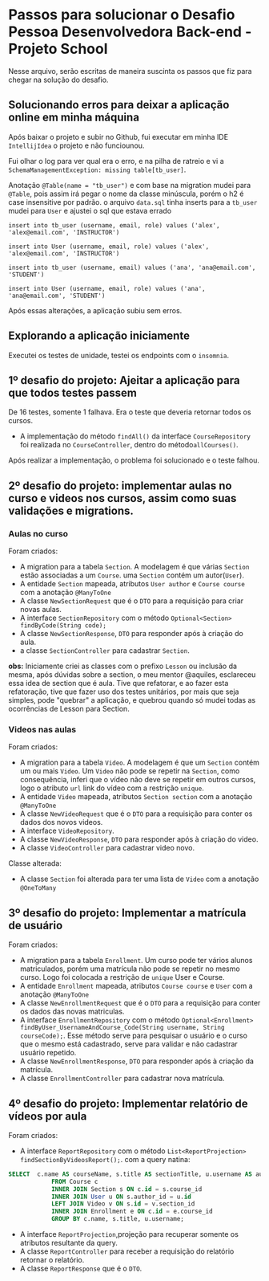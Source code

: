 # Passos para solucionar o Desafio Pessoa Desenvolvedora Back-end - Projeto School

Nesse arquivo, serão escritas de maneira suscinta os passos que fiz para chegar na solução do desafio.

## Solucionando erros para deixar a aplicação online em minha máquina

Após baixar o projeto e subir no Github, fui executar em minha IDE `IntellijIdea` o projeto e não funciounou.

Fui olhar o log para ver qual era o erro, e na pilha de ratreio e vi
a `SchemaManagementException: missing table[tb_user]`.

Anotação `@Table(name = "tb_user")` e com base na migration mudei para `@Table`, pois assim irá pegar o nome da classe
minúscula, porém o h2 é case insensitive por padrão.
o arquivo `data.sql` tinha inserts para a `tb_user` mudei para `User` e ajustei o sql que estava errado

`insert into tb_user (username, email, role) values ('alex', 'alex@email.com', 'INSTRUCTOR')`

`insert into User (username, email, role) values ('alex', 'alex@email.com', 'INSTRUCTOR')`

`insert into tb_user (username, email) values ('ana', 'ana@email.com', 'STUDENT')`

`insert into User (username, email, role) values ('ana', 'ana@email.com', 'STUDENT')`

Após essas alterações, a aplicação subiu sem erros.

## Explorando a aplicação iniciamente

Executei os testes de unidade, testei os endpoints com o `insomnia`.

## 1º desafio do projeto: Ajeitar a aplicação para que todos testes passem

De 16 testes, somente 1 falhava.
Era o teste que deveria retornar todos os cursos.

- A implementação do método `findAll()` da interface `CourseRepository` foi realizada no `CourseController`, dentro do
  método`allCourses()`.

Após realizar a implementação, o problema foi solucionado e o teste falhou.

## 2º desafio do projeto: implementar aulas no curso e videos nos cursos, assim como suas validações e migrations.

### Aulas no curso

Foram criados:

- A migration para a tabela `Section`. A modelagem é que várias `Section` estão associadas a um `Course`.
  uma `Section` contém um autor(`User`).
- A entidade `Section` mapeada, atributos `User author` e `Course course` com a anotação `@ManyToOne`
- A classe `NewSectionRequest` que é o `DTO` para a requisição para criar novas aulas.
- A interface `SectionRepository` com o método `Optional<Section> findByCode(String code);`
- A classe `NewSectionResponse`, `DTO` para responder após à criação do aula.
- a classe `SectionController` para cadastrar `Section`. 

**obs:** Iniciamente criei as classes com o prefixo `Lesson` ou inclusão da mesma, após dúvidas sobre a section, o meu
mentor @aquiles, esclareceu essa idea de section que é aula. Tive que refatorar, e ao fazer esta refatoração, tive que fazer uso dos
testes unitários, por mais que seja simples, pode "quebrar" a aplicação, e quebrou quando só mudei todas as ocorrências
de Lesson para Section.

### Videos nas aulas

Foram criados:

- A migration para a tabela `Video`. A modelagem é que um `Section` contém um ou mais `Video`.
  Um `Video` não pode se repetir na `Section`, como consequência, inferi que o vídeo não deve se repetir em outros
  cursos, logo o atributo `url` link do vídeo com a restrição `unique`.
- A entidade `Video` mapeada, atributos `Section section` com a anotação `@ManyToOne`
- A classe `NewVideoRequest` que é o `DTO` para a requisição para conter os dados dos novos videos.
- A interface `VideoRepository`.
- A classe `NewVideoResponse`, `DTO` para responder após à criação do video.
- A classe `VideoController` para cadastrar video novo.

Classe alterada:

- A classe `Section` foi alterada para ter uma lista de `Video` com a anotação `@OneToMany`

## 3º desafio do projeto: Implementar a matrícula de usuário

Foram criados:

- A migration para a tabela `Enrollment`. Um curso pode ter vários alunos matriculados, porém uma matrícula não pode se 
repetir no mesmo curso. Logo foi colocada a restrição de `unique` User e Course.
- A entidade `Enrollment` mapeada, atributos `Course course` e `User` com a anotação `@ManyToOne`
- A classe `NewEnrollmentRequest` que é o `DTO` para a requisição para conter os dados das novas matriculas.
- A interface `EnrollmentRepository` com o método 
  `Optional<Enrollment> findByUser_UsernameAndCourse_Code(String username, String courseCode);`. Esse método serve para
  pesquisar o usuário e o curso que o mesmo está cadastrado, serve para validar e não cadastrar usuário repetido.
- A classe `NewEnrollmentResponse`, `DTO` para responder após à criação da matrícula.
- A classe `EnrollmentController` para cadastrar nova matrícula.


## 4º desafio do projeto: Implementar relatório de vídeos por aula

Foram criados:

- A interface `ReportRepository` com o método
  `List<ReportProjection> findSectionByVideosReport();`. 
  com a query natina:
```sql
SELECT  c.name AS courseName, s.title AS sectionTitle, u.username AS authorName, COUNT(v.id) AS totalVideos 
            FROM Course c 
            INNER JOIN Section s ON c.id = s.course_id  
            INNER JOIN User u ON s.author_id = u.id 
            LEFT JOIN Video v ON s.id = v.section_id 
            INNER JOIN Enrollment e ON c.id = e.course_id 
            GROUP BY c.name, s.title, u.username;
```
- A interface `ReportProjection`,projeção para recuperar somente os atributos resultante da query.
- A classe `ReportController` para receber a requisição do relatório retornar o relatório.
- A classe `ReportResponse` que é o `DTO`.